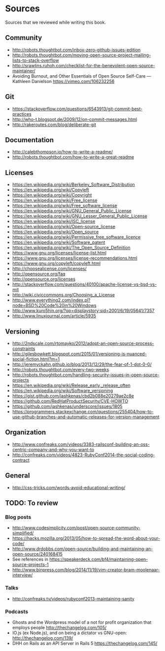 # Sources

Sources that we reviewed while writing this book.

## Community

* http://robots.thoughtbot.com/inbox-zero-github-issues-edition
* http://robots.thoughtbot.com/moving-open-source-project-mailing-lists-to-stack-overflow
* http://srawlins.ruhoh.com/checklist-for-the-benevolent-open-source-maintainer/
* Avoiding Burnout, and Other Essentials of Open Source Self-Care — Kathleen
    Danielson https://vimeo.com/106232256

## Git

* https://stackoverflow.com/questions/6543913/git-commit-best-practices
* http://who-t.blogspot.de/2009/12/on-commit-messages.html
* http://rakeroutes.com/blog/deliberate-git

## Documentation

* http://calebthompson.io/how-to-write-a-readme/
* http://robots.thoughtbot.com/how-to-write-a-great-readme

## Licenses

* https://en.wikipedia.org/wiki/Berkeley_Software_Distribution
* https://en.wikipedia.org/wiki/Copyleft
* https://en.wikipedia.org/wiki/Copyright
* https://en.wikipedia.org/wiki/Free_license
* https://en.wikipedia.org/wiki/Free_software_license
* https://en.wikipedia.org/wiki/GNU_General_Public_License
* https://en.wikipedia.org/wiki/GNU_Lesser_General_Public_License
* https://en.wikipedia.org/wiki/ISC_license
* https://en.wikipedia.org/wiki/Open-source_license
* https://en.wikipedia.org/wiki/Open_source
* https://en.wikipedia.org/wiki/Permissive_free_software_licence
* https://en.wikipedia.org/wiki/Software_patent
* https://en.wikipedia.org/wiki/The_Open_Source_Definition
* https://www.gnu.org/licenses/license-list.html
* https://www.gnu.org/licenses/license-recommendations.html
* https://www.gnu.org/copyleft/copyleft.html
* http://choosealicense.com/licenses/
* http://opensource.org/faq
* http://opensource.org/licenses
* http://stackoverflow.com/questions/40100/apache-license-vs-bsd-vs-mit
* http://wiki.civiccommons.org/Choosing_a_License
* http://www.everything2.com/index.pl?node=BSD%20Code%20in%20Windows
* http://www.kuro5hin.org/?op=displaystory;sid=2001/6/19/05641/7357
* http://www.linuxjournal.com/article/5935

## Versioning

* http://2ndscale.com/rtomayko/2012/adopt-an-open-source-process-constraints
* http://gilesbowkett.blogspot.com/2015/01/versioning-is-nuanced-social-fiction.html?m=1
* http://jeremyckahn.github.io/blog/2013/12/29/the-fear-of-1-dot-0-0/
* http://robots.thoughtbot.com/every-two-weeks
* http://robots.thoughtbot.com/handling-security-issues-in-open-source-projects
* https://en.wikipedia.org/wiki/Release_early,_release_often
* https://en.wikipedia.org/wiki/Software_versioning
* https://gist.github.com/jashkenas/cbd2b088e20279ae2c8e
* https://github.com/RedHatProductSecurity/CVE-HOWTO
* https://github.com/jashkenas/underscore/issues/1805
* https://programmers.stackexchange.com/questions/255404/how-to-use-github-branches-and-automatic-releases-for-version-management

## Organization

* http://www.confreaks.com/videos/3383-railsconf-building-an-oss-centric-company-and-why-you-want-to
* http://confreaks.com/videos/4823-RubyConf2014-the-social-coding-contract

## General

* http://css-tricks.com/words-avoid-educational-writing/

## TODO: To review

### Blog posts

* http://www.codesimplicity.com/post/open-source-community-simplified/
* https://hacks.mozilla.org/2013/05/how-to-spread-the-word-about-your-code/
* http://www.drdobbs.com/open-source/building-and-maintaining-an-open-source/240168415
* See references in https://speakerdeck.com/bf4/maintaining-open-source-projects-1
* http://www.binpress.com/blog/2014/11/19/vim-creator-bram-moolenaar-interview/

### Talks

* http://confreaks.tv/videos/rubyconf2013-maintaining-sanity

### Podcasts

* Ghosts and the Wordpress model of a not for profit organization that employs
    people http://thechangelog.com/105/
* IO.js (ex Node.js), and on being a dictator vs GNU-open:
    http://thechangelog.com/139/
* DHH on Rails as an API Server in Rails 5 https://thechangelog.com/145/
